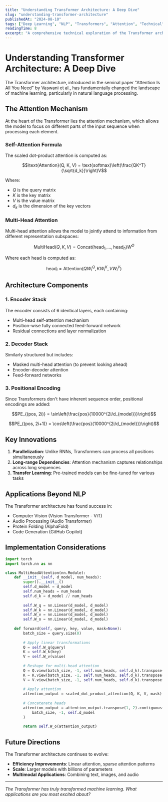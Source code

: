 ```yaml
---
title: "Understanding Transformer Architecture: A Deep Dive"
slug: "understanding-transformer-architecture"
publishedAt: "2024-08-10"
tags: ["Deep Learning", "NLP", "Transformers", "Attention", "Technical"]
readingTime: 8
excerpt: "A comprehensive technical exploration of the Transformer architecture that revolutionized natural language processing and beyond."
---
```


# Understanding Transformer Architecture: A Deep Dive

The Transformer architecture, introduced in the seminal paper "Attention Is All You Need" by Vaswani et al., has fundamentally changed the landscape of machine learning, particularly in natural language processing.

## The Attention Mechanism

At the heart of the Transformer lies the attention mechanism, which allows the model to focus on different parts of the input sequence when processing each element.

### Self-Attention Formula

The scaled dot-product attention is computed as:

$$\text{Attention}(Q, K, V) = \text{softmax}\left(\frac{QK^T}{\sqrt{d_k}}\right)V$$

Where:
- $Q$ is the query matrix
- $K$ is the key matrix  
- $V$ is the value matrix
- $d_k$ is the dimension of the key vectors

### Multi-Head Attention

Multi-head attention allows the model to jointly attend to information from different representation subspaces:

$$\text{MultiHead}(Q, K, V) = \text{Concat}(\text{head}_1, ..., \text{head}_h)W^O$$

Where each head is computed as:

$$\text{head}_i = \text{Attention}(QW_i^Q, KW_i^K, VW_i^V)$$

## Architecture Components

### 1. Encoder Stack
The encoder consists of 6 identical layers, each containing:
- Multi-head self-attention mechanism
- Position-wise fully connected feed-forward network
- Residual connections and layer normalization

### 2. Decoder Stack
Similarly structured but includes:
- Masked multi-head attention (to prevent looking ahead)
- Encoder-decoder attention
- Feed-forward networks

### 3. Positional Encoding
Since Transformers don't have inherent sequence order, positional encodings are added:

$$PE_{(pos, 2i)} = \sin\left(\frac{pos}{10000^{2i/d_{model}}}\right)$$

$$PE_{(pos, 2i+1)} = \cos\left(\frac{pos}{10000^{2i/d_{model}}}\right)$$

## Key Innovations

1. **Parallelization**: Unlike RNNs, Transformers can process all positions simultaneously
2. **Long-range Dependencies**: Attention mechanism captures relationships across long sequences
3. **Transfer Learning**: Pre-trained models can be fine-tuned for various tasks

## Applications Beyond NLP

The Transformer architecture has found success in:
- Computer Vision (Vision Transformer - ViT)
- Audio Processing (Audio Transformer)
- Protein Folding (AlphaFold)
- Code Generation (GitHub Copilot)

## Implementation Considerations

```python
import torch
import torch.nn as nn

class MultiHeadAttention(nn.Module):
    def __init__(self, d_model, num_heads):
        super().__init__()
        self.d_model = d_model
        self.num_heads = num_heads
        self.d_k = d_model // num_heads
        
        self.W_q = nn.Linear(d_model, d_model)
        self.W_k = nn.Linear(d_model, d_model)
        self.W_v = nn.Linear(d_model, d_model)
        self.W_o = nn.Linear(d_model, d_model)
        
    def forward(self, query, key, value, mask=None):
        batch_size = query.size(0)
        
        # Apply linear transformations
        Q = self.W_q(query)
        K = self.W_k(key) 
        V = self.W_v(value)
        
        # Reshape for multi-head attention
        Q = Q.view(batch_size, -1, self.num_heads, self.d_k).transpose(1, 2)
        K = K.view(batch_size, -1, self.num_heads, self.d_k).transpose(1, 2)
        V = V.view(batch_size, -1, self.num_heads, self.d_k).transpose(1, 2)
        
        # Apply attention
        attention_output = scaled_dot_product_attention(Q, K, V, mask)
        
        # Concatenate heads
        attention_output = attention_output.transpose(1, 2).contiguous().view(
            batch_size, -1, self.d_model
        )
        
        return self.W_o(attention_output)
```

## Future Directions

The Transformer architecture continues to evolve:
- **Efficiency Improvements**: Linear attention, sparse attention patterns
- **Scale**: Larger models with billions of parameters
- **Multimodal Applications**: Combining text, images, and audio

---

*The Transformer has truly transformed machine learning. What applications are you most excited about?*